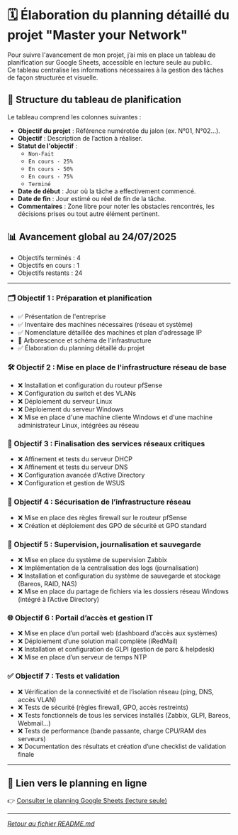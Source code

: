 # 🗓️ Élaboration du planning détaillé du projet "Master your Network"

Pour suivre l'avancement de mon projet, j’ai mis en place un tableau de planification sur Google Sheets, accessible en lecture seule au public.  
Ce tableau centralise les informations nécessaires à la gestion des tâches de façon structurée et visuelle.

## 🧩 Structure du tableau de planification

Le tableau comprend les colonnes suivantes :

- **Objectif du projet** : Référence numérotée du jalon (ex. N°01, N°02…).
- **Objectif** : Description de l’action à réaliser.
- **Statut de l'objectif** :
  - `Non-Fait`
  - `En cours - 25%`
  - `En cours - 50%`
  - `En cours - 75%`
  - `Terminé`
- **Date de début** : Jour où la tâche a effectivement commencé.
- **Date de fin** : Jour estimé ou réel de fin de la tâche.
- **Commentaires** : Zone libre pour noter les obstacles rencontrés, les décisions prises ou tout autre élément pertinent.

## 📊 Avancement global au 24/07/2025
- Objectifs terminés : 4
- Objectifs en cours : 1
- Objectifs restants : 24

---

### 🗂️ Objectif 1 : Préparation et planification
- ✅ Présentation de l'entreprise
- ✅ Inventaire des machines nécessaires (réseau et système)  
- ✅ Nomenclature détaillée des machines et plan d'adressage IP  
- 🔄 Arborescence et schéma de l'infrastructure  
- ✅ Élaboration du planning détaillé du projet  

### 🛠️ Objectif 2 : Mise en place de l'infrastructure réseau de base
- ❌ Installation et configuration du routeur pfSense  
- ❌ Configuration du switch et des VLANs  
- ❌ Déploiement du serveur Linux  
- ❌ Déploiement du serveur Windows  
- ❌ Mise en place d'une machine cliente Windows et d'une machine administrateur Linux, intégrées au réseau  

### 🔧 Objectif 3 : Finalisation des services réseaux critiques
- ❌ Affinement et tests du serveur DHCP  
- ❌ Affinement et tests du serveur DNS  
- ❌ Configuration avancée d'Active Directory  
- ❌ Configuration et gestion de WSUS  

### 🔐 Objectif 4 : Sécurisation de l’infrastructure réseau
- ❌ Mise en place des règles firewall sur le routeur pfSense  
- ❌ Création et déploiement des GPO de sécurité et GPO standard  

### 📡 Objectif 5 : Supervision, journalisation et sauvegarde
- ❌ Mise en place du système de supervision Zabbix  
- ❌ Implémentation de la centralisation des logs (journalisation)  
- ❌ Installation et configuration du système de sauvegarde et stockage (Bareos, RAID, NAS)  
- ❌ Mise en place du partage de fichiers via les dossiers réseau Windows (intégré à l’Active Directory)  

### 🌐 Objectif 6 : Portail d’accès et gestion IT
- ❌ Mise en place d’un portail web (dashboard d’accès aux systèmes)  
- ❌ Déploiement d’une solution mail complète (iRedMail)  
- ❌ Installation et configuration de GLPI (gestion de parc & helpdesk)  
- ❌ Mise en place d’un serveur de temps NTP  

### ✅ Objectif 7 : Tests et validation
- ❌ Vérification de la connectivité et de l’isolation réseau (ping, DNS, accès VLAN)  
- ❌ Tests de sécurité (règles firewall, GPO, accès restreints)  
- ❌ Tests fonctionnels de tous les services installés (Zabbix, GLPI, Bareos, Webmail…)  
- ❌ Tests de performance (bande passante, charge CPU/RAM des serveurs)  
- ❌ Documentation des résultats et création d’une checklist de validation finale  

---

## 🔗 Lien vers le planning en ligne

👉 [Consulter le planning Google Sheets (lecture seule)](https://docs.google.com/spreadsheets/d/1zhlR8zkiVm_Ano6SkIDbGHE1j4LoGr4-Lp43iBQBKpQ/edit?usp=sharing)

---

*[Retour au fichier README.md](/README.md)*
